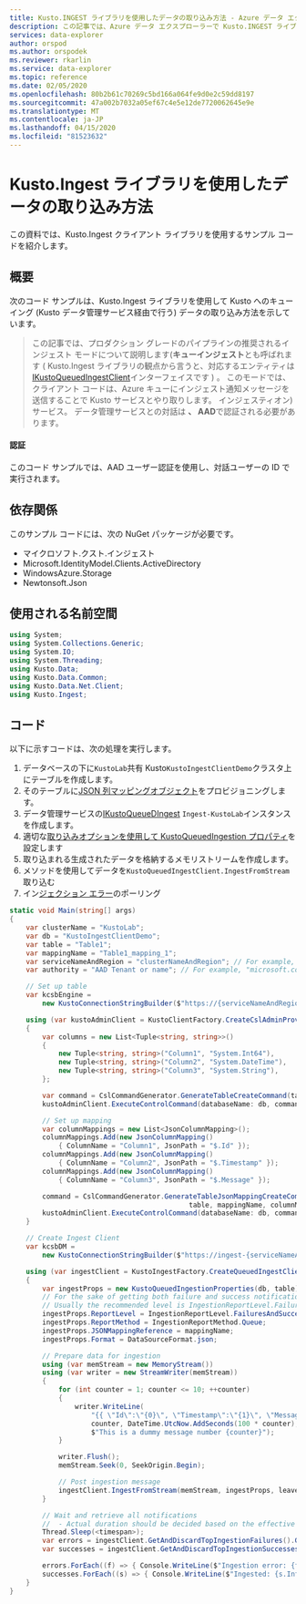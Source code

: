 ```yaml
---
title: Kusto.INGEST ライブラリを使用したデータの取り込み方法 - Azure データ エクスプローラー |マイクロソフトドキュメント
description: この記事では、Azure データ エクスプローラーで Kusto.INGEST ライブラリを使用したデータの取り込み方法について説明します。
services: data-explorer
author: orspod
ms.author: orspodek
ms.reviewer: rkarlin
ms.service: data-explorer
ms.topic: reference
ms.date: 02/05/2020
ms.openlocfilehash: 80b2b61c70269c5bd166a064fe9d0e2c59dd8197
ms.sourcegitcommit: 47a002b7032a05ef67c4e5e12de7720062645e9e
ms.translationtype: MT
ms.contentlocale: ja-JP
ms.lasthandoff: 04/15/2020
ms.locfileid: "81523632"
---
```

# <a name="howto-data-ingestion-with-kustoingest-library"></a>Kusto.Ingest ライブラリを使用したデータの取り込み方法
この資料では、Kusto.Ingest クライアント ライブラリを使用するサンプル コードを紹介します。

## <a name="overview"></a>概要
次のコード サンプルは、Kusto.Ingest ライブラリを使用して Kusto へのキューイング (Kusto データ管理サービス経由で行う) データの取り込み方法を示しています。

> この記事では、プロダクション グレードのパイプラインの推奨されるインジェスト モードについて説明します(**キューインジェスト**とも呼ばれます ( Kusto.Ingest ライブラリの観点から言うと、対応するエンティティは[IKustoQueuedIngestClient](kusto-ingest-client-reference.md#interface-ikustoqueuedingestclient)インターフェイスです ) 。 このモードでは、クライアント コードは、Azure キューにインジェスト通知メッセージを送信することで Kusto サービスとやり取りします。 インジェスティオン)サービス。 データ管理サービスとの対話は **、 AAD**で認証される必要があります。

#### <a name="authentication"></a>認証
このコード サンプルでは、AAD ユーザー認証を使用し、対話ユーザーの ID で実行されます。

## <a name="dependencies"></a>依存関係
このサンプル コードには、次の NuGet パッケージが必要です。
* マイクロソフト.クスト.インジェスト
* Microsoft.IdentityModel.Clients.ActiveDirectory
* WindowsAzure.Storage
* Newtonsoft.Json

## <a name="namespaces-used"></a>使用される名前空間
```csharp
using System;
using System.Collections.Generic;
using System.IO;
using System.Threading;
using Kusto.Data;
using Kusto.Data.Common;
using Kusto.Data.Net.Client;
using Kusto.Ingest;
```

## <a name="code"></a>コード
以下に示すコードは、次の処理を実行します。
1. データベースの下に`KustoLab`共有 Kusto`KustoIngestClientDemo`クラスタ上にテーブルを作成します。
2. そのテーブルに[JSON 列マッピングオブジェクト](../../management/create-ingestion-mapping-command.md)をプロビジョニングします。
3. データ管理サービスの[IKustoQueueDIngest](kusto-ingest-client-reference.md#interface-ikustoqueuedingestclient) `Ingest-KustoLab`インスタンスを作成します。
4. 適切な[取り込みオプションを使用して KustoQueuedIngestion プロパティ](kusto-ingest-client-reference.md#class-kustoqueuedingestionproperties)を設定します
5. 取り込まれる生成されたデータを格納するメモリストリームを作成します。
6. メソッドを使用してデータを`KustoQueuedIngestClient.IngestFromStream`取り込む
7. イン[ジェクション エラー](kusto-ingest-client-status.md#tracking-ingestion-status-kustoqueuedingestclient)のポーリング

```csharp
static void Main(string[] args)
{
    var clusterName = "KustoLab";
    var db = "KustoIngestClientDemo";
    var table = "Table1";
    var mappingName = "Table1_mapping_1";
    var serviceNameAndRegion = "clusterNameAndRegion"; // For example, "mycluster.westus"
    var authority = "AAD Tenant or name"; // For example, "microsoft.com"

    // Set up table
    var kcsbEngine =
        new KustoConnectionStringBuilder($"https://{serviceNameAndRegion}.kusto.windows.net").WithAadUserPromptAuthentication(authority: $"{authority}");

    using (var kustoAdminClient = KustoClientFactory.CreateCslAdminProvider(kcsbEngine))
    {
        var columns = new List<Tuple<string, string>>()
        {
            new Tuple<string, string>("Column1", "System.Int64"),
            new Tuple<string, string>("Column2", "System.DateTime"),
            new Tuple<string, string>("Column3", "System.String"),
        };

        var command = CslCommandGenerator.GenerateTableCreateCommand(table, columns);
        kustoAdminClient.ExecuteControlCommand(databaseName: db, command: command);

        // Set up mapping
        var columnMappings = new List<JsonColumnMapping>();
        columnMappings.Add(new JsonColumnMapping()
            { ColumnName = "Column1", JsonPath = "$.Id" });
        columnMappings.Add(new JsonColumnMapping()
            { ColumnName = "Column2", JsonPath = "$.Timestamp" });
        columnMappings.Add(new JsonColumnMapping()
            { ColumnName = "Column3", JsonPath = "$.Message" });

        command = CslCommandGenerator.GenerateTableJsonMappingCreateCommand(
                                            table, mappingName, columnMappings);
        kustoAdminClient.ExecuteControlCommand(databaseName: db, command: command);
    }

    // Create Ingest Client
    var kcsbDM =
        new KustoConnectionStringBuilder($"https://ingest-{serviceNameAndRegion}.kusto.windows.net").WithAadUserPromptAuthentication(authority: $"{authority}");

    using (var ingestClient = KustoIngestFactory.CreateQueuedIngestClient(kcsbDM))
    {
        var ingestProps = new KustoQueuedIngestionProperties(db, table);
        // For the sake of getting both failure and success notifications we set this to IngestionReportLevel.FailuresAndSuccesses
        // Usually the recommended level is IngestionReportLevel.FailuresOnly
        ingestProps.ReportLevel = IngestionReportLevel.FailuresAndSuccesses;
        ingestProps.ReportMethod = IngestionReportMethod.Queue;
        ingestProps.JSONMappingReference = mappingName;
        ingestProps.Format = DataSourceFormat.json;

        // Prepare data for ingestion
        using (var memStream = new MemoryStream())
        using (var writer = new StreamWriter(memStream))
        {
            for (int counter = 1; counter <= 10; ++counter)
            {
                writer.WriteLine(
                    "{{ \"Id\":\"{0}\", \"Timestamp\":\"{1}\", \"Message\":\"{2}\" }}",
                    counter, DateTime.UtcNow.AddSeconds(100 * counter),
                    $"This is a dummy message number {counter}");
            }

            writer.Flush();
            memStream.Seek(0, SeekOrigin.Begin);

            // Post ingestion message
            ingestClient.IngestFromStream(memStream, ingestProps, leaveOpen: true);
        }

        // Wait and retrieve all notifications
        //  - Actual duration should be decided based on the effective Ingestion Batching Policy set on the table/database
        Thread.Sleep(<timespan>);
        var errors = ingestClient.GetAndDiscardTopIngestionFailures().GetAwaiter().GetResult();
        var successes = ingestClient.GetAndDiscardTopIngestionSuccesses().GetAwaiter().GetResult();

        errors.ForEach((f) => { Console.WriteLine($"Ingestion error: {f.Info.Details}"); });
        successes.ForEach((s) => { Console.WriteLine($"Ingested: {s.Info.IngestionSourcePath}"); });
    }
}
```